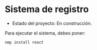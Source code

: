 <h1>Sistema de registro</h1>

- Estado del proyecto: En construcción.

Para ejecutar el sistema, debes poner:

```nmp install react```
